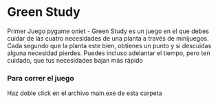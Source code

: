 # Green Study

Primer Juego pygame oniet - Green Study es un juego en el que debes cuidar de las cuatro necesidades de una planta a través de minijuegos. Cada segundo que la planta este bien, obtienes un punto y si descuidas alguna necesidad pierdes. Puedes incluso adelantar el tiempo, pero ten cuidado, que tus necesidades bajan más rápido

### Para correr el juego

Haz doble click en el archivo main.exe de esta carpeta